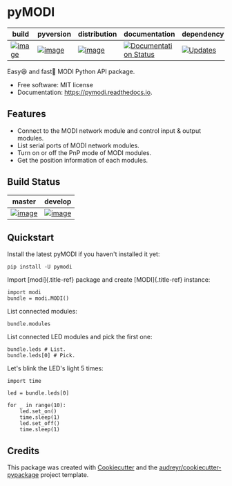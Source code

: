 pyMODI
======
| build | pyversion | distribution | documentation | dependency | coverage |
|-|-|-|-|-|-|
| [![image](https://img.shields.io/travis/LUXROBO/pyMODI.svg)](https://travis-ci.org/LUXROBO/pyMODI) | [![image](https://img.shields.io/pypi/pyversions/pymodi.svg)](https://pypi.python.org/pypi/pymodi) | [![image](https://img.shields.io/pypi/v/pymodi.svg)](https://pypi.python.org/pypi/pymodi) | [![Documentation Status](https://readthedocs.org/projects/pymodi/badge/?version=latest)](https://pymodi.readthedocs.io/en/latest/?badge=latest) | [![Updates](https://pyup.io/repos/github/LUXROBO/pyMODI/shield.svg)](https://pyup.io/repos/github/LUXROBO/pyMODI/) | [![Coverage Status](https://coveralls.io/repos/github/LUXROBO/pyMODI/badge.svg?branch=master)](https://coveralls.io/github/LUXROBO/pyMODI?branch=master) |

Easy😆 and fast💨 MODI Python API package.

-   Free software: MIT license
-   Documentation: <https://pymodi.readthedocs.io>.

Features
--------
-   Connect to the MODI network module and control input & output
    modules.
-   List serial ports of MODI network modules.
-   Turn on or off the PnP mode of MODI modules.
-   Get the position information of each modules.

Build Status
--------

|master|develop|
|:---:|:---:|
|[![image](https://travis-ci.org/LUXROBO/pyMODI.svg?branch=master)](https://travis-ci.org/LUXROBO/pyMODI)|[![image](https://travis-ci.org/LUXROBO/pyMODI.svg?branch=develop)](https://travis-ci.org/LUXROBO/pyMODI)|

Quickstart
--------

Install the latest pyMODI if you haven\'t installed it yet:

    pip install -U pymodi

Import [modi]{.title-ref} package and create [MODI]{.title-ref}
instance:

    import modi
    bundle = modi.MODI()

List connected modules:

    bundle.modules

List connected LED modules and pick the first one:

    bundle.leds # List.
    bundle.leds[0] # Pick.

Let\'s blink the LED\'s light 5 times:

    import time

    led = bundle.leds[0]

    for _ in range(10):
        led.set_on()
        time.sleep(1)
        led.set_off()
        time.sleep(1)

Credits
-------

This package was created with
[Cookiecutter](https://github.com/audreyr/cookiecutter) and the
[audreyr/cookiecutter-pypackage](https://github.com/audreyr/cookiecutter-pypackage)
project template.
